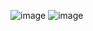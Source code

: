 ![image](https://github.com/PrasunSh/Induction_Y23/assets/152860758/3e417745-66ea-433b-ba52-2ace34937a55)
![image](https://github.com/PrasunSh/Induction_Y23/assets/152860758/e970149d-bee5-440d-b667-c3bd0d658ccf)

